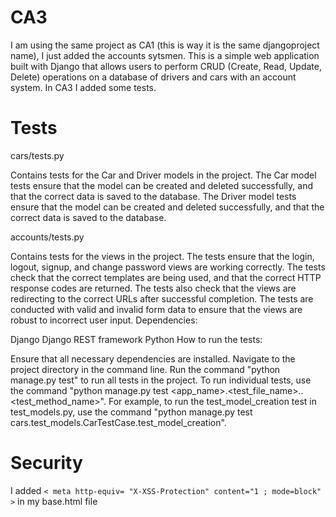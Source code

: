 # CA3

I am using the same project as CA1 (this is way it is the same djangoproject name), I just added the accounts sytsmen. This is a simple web application built with Django that allows users to perform CRUD (Create, Read, Update, Delete) operations on a database of drivers and cars with an account system. In CA3 I added some tests.

# Tests 

cars/tests.py

Contains tests for the Car and Driver models in the project.
The Car model tests ensure that the model can be created and deleted successfully, and that the correct data is saved to the database.
The Driver model tests ensure that the model can be created and deleted successfully, and that the correct data is saved to the database.

accounts/tests.py

Contains tests for the views in the project.
The tests ensure that the login, logout, signup, and change password views are working correctly.
The tests check that the correct templates are being used, and that the correct HTTP response codes are returned.
The tests also check that the views are redirecting to the correct URLs after successful completion.
The tests are conducted with valid and invalid form data to ensure that the views are robust to incorrect user input.
Dependencies:

Django
Django REST framework
Python
How to run the tests:

Ensure that all necessary dependencies are installed.
Navigate to the project directory in the command line.
Run the command "python manage.py test" to run all tests in the project.
To run individual tests, use the command "python manage.py test <app_name>.<test_file_name>.<TestCaseName>.<test_method_name>". For example, to run the test_model_creation test in test_models.py, use the command "python manage.py test cars.test_models.CarTestCase.test_model_creation".

  
# Security 

  I added `` < meta http-equiv= "X-XSS-Protection" content="1 ; mode=block" > `` in my base.html file

 
